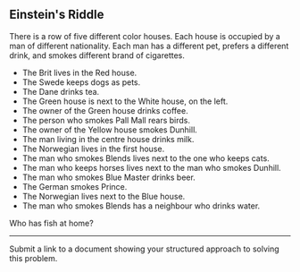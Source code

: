## Einstein's Riddle

There is a row of five different color houses. Each house is occupied by a man of different nationality. Each man has a different pet, prefers a different drink, and smokes different brand of cigarettes.

* The Brit lives in the Red house.
* The Swede keeps dogs as pets.
* The Dane drinks tea.
* The Green house is next to the White house, on the left.
* The owner of the Green house drinks coffee.
* The person who smokes Pall Mall rears birds.
* The owner of the Yellow house smokes Dunhill.
* The man living in the centre house drinks milk.
* The Norwegian lives in the first house.
* The man who smokes Blends lives next to the one who keeps cats.
* The man who keeps horses lives next to the man who smokes Dunhill.
* The man who smokes Blue Master drinks beer.
* The German smokes Prince.
* The Norwegian lives next to the Blue house.
* The man who smokes Blends has a neighbour who drinks water.

Who has fish at home?

---

Submit a link to a document showing your structured approach to solving this problem.
